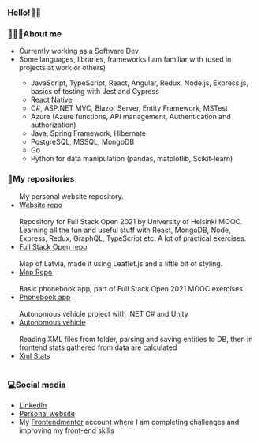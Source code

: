 ### Hello!👋😊

<div>
  <h3>👩🏻‍💻About me</h3>
  <ul>
    <li>Currently working as a Software Dev</li>
    <li>Some languages, libraries, frameworks I am familiar with (used in projects at work or others)</li>
    <ul>
      <li>JavaScript, TypeScript, React, Angular, Redux, Node.js, Express.js, basics of testing with Jest and Cypress</li>
      <li>React Native</li>
      <li>C#, ASP.NET MVC, Blazor Server, Entity Framework, MSTest</li>
      <li>Azure (Azure functions, API management, Authentication and authorization)</li>
      <li>Java, Spring Framework, Hibernate</li>
      <li>PostgreSQL, MSSQL, MongoDB</li>
      <li>Go</li>
      <li>Python for data manipulation (pandas, matplotlib, Scikit-learn)</li>
    </ul>
  </ul>
</div>

<div>
  <h3>📁My repositories</h3>
  <ul>
    My personal website repository.
    <li><a href="https://github.com/alexattt/personal-website-2" target="_blank">Website repo</a></li>
    <br/>
    Repository for Full Stack Open 2021 by University of Helsinki MOOC.</br>
    Learning all the fun and useful stuff with React, MongoDB, Node, Express, Redux, GraphQL, TypeScript etc. A lot of practical exercises.
    <li><a href="https://github.com/alexattt/FullStackOpen2021" target="_blank">Full Stack Open repo</a></li>
    <br/>
    Map of Latvia, made it using Leaflet.js and a little bit of styling. 
    <li><a href="https://github.com/alexattt/Map-project" target="_blank">Map Repo</a></li>
    <br/>
    Basic phonebook app, part of Full Stack Open 2021 MOOC exercises.
    <li><a href="https://github.com/alexattt/FullStack-part3" target="_blank">Phonebook app</a></li>
    <br/>
    Autonomous vehicle project with .NET C# and Unity
    <li><a href="https://github.com/alexattt/Autonomous-truck" target="_blank">Autonomous vehicle</a></li>
    <br/>
    Reading XML files from folder, parsing and saving entities to DB, then in frontend stats gathered from data are calculated
    <li><a href="https://github.com/alexattt/XmlStats" target="_blank">Xml Stats</a></li>
    <br/>
  </ul>
</div>

<div>
  <h3>💻Social media</h3>
  <ul>
    <li><a href="https://www.linkedin.com/in/aleksandra-timofejeva/" target="_blank">LinkedIn</a></li>
    <li><a href="https://www.alexat.space/" target="_blank">Personal website</a></li>
    <li>My <a href="https://www.frontendmentor.io/profile/alexattt">Frontendmentor</a> account where I am completing challenges and improving my front-end skills</li>
  </ul>
</div>
